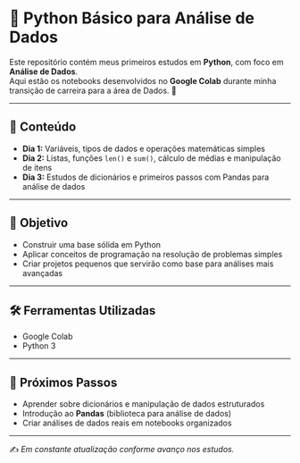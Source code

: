 # 🐍 Python Básico para Análise de Dados

Este repositório contém meus primeiros estudos em **Python**, com foco em **Análise de Dados**.  
Aqui estão os notebooks desenvolvidos no **Google Colab** durante minha transição de carreira para a área de Dados. 🚀

---

## 📂 Conteúdo
- **Dia 1:** Variáveis, tipos de dados e operações matemáticas simples  
- **Dia 2:** Listas, funções `len()` e `sum()`, cálculo de médias e manipulação de itens
- **Dia 3:** Estudos de dicionários e primeiros passos com Pandas para análise de dados 

---

## 🎯 Objetivo
- Construir uma base sólida em Python  
- Aplicar conceitos de programação na resolução de problemas simples  
- Criar projetos pequenos que servirão como base para análises mais avançadas  

---

## 🛠️ Ferramentas Utilizadas
- Google Colab  
- Python 3  

---

## 📌 Próximos Passos
- Aprender sobre dicionários e manipulação de dados estruturados  
- Introdução ao **Pandas** (biblioteca para análise de dados)  
- Criar análises de dados reais em notebooks organizados  

---

✍️ *Em constante atualização conforme avanço nos estudos.*  

